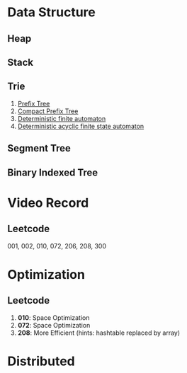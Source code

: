 # Data Structure

## Heap

## Stack

## Trie

1. [Prefix Tree](https://en.wikipedia.org/wiki/Trie)
2. [Compact Prefix Tree](https://en.wikipedia.org/wiki/Radix_tree)
3. [Deterministic finite automaton](https://en.wikipedia.org/wiki/Deterministic_finite_automaton)
4. [Deterministic acyclic finite state automaton](https://en.wikipedia.org/wiki/Deterministic_acyclic_finite_state_automaton)

## Segment Tree

## Binary Indexed Tree

# Video Record

## Leetcode

001, 002, 010, 072, 206, 208, 300

# Optimization

## Leetcode

1. __010__: Space Optimization
2. __072__: Space Optimization
3. __208__: More Efficient (hints: hashtable replaced by array)

# Distributed
